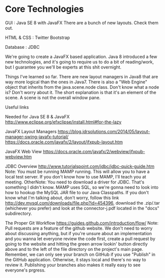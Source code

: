 Core Technologies
====

GUI : Java SE 8 with JavaFX
There are a bunch of new layouts. Check them out.

HTML & CSS : Twitter Bootstrap

Database : JDBC



We're going to create a JavaFX based application. Java 8 introduced a few new technologies, and it's going to require us to do a bit of reading/work, but I guarantee you we'll be experts at this shit overnight.

Things I've learned so far.
There are new layout managers in Java8 that are way more logical than the ones in Java7. There is also a "Web Engine" object that inherits from the java.scene.node class. Don't know what a node is? Don't worry about it. The short explanation is that it's an element of the scene. A scene is not the overall window pane.


Useful links

Needed for Java SE 8 & JavaFX
http://www.eclipse.org/efxclipse/install.html#for-the-lazy

JavaFX Layout Managers
https://blog.idrsolutions.com/2014/05/layout-manager-swing-javafx-tutorial/
https://docs.oracle.com/javafx/2/layout/jfxpub-layout.htm

JavaFX Web View
https://docs.oracle.com/javafx/2/webview/jfxpub-webview.htm

JDBC Overview
http://www.tutorialspoint.com/jdbc/jdbc-quick-guide.htm
Note: You must be running MAMP running. This will allow you to have a local test server. If you don't know how to use MAMP, I'll teach you at meeting.
OtherNote: You need to download a driver for JDBC. That's something I didn't know. MAMP uses SQL, so we're gonna need to look into how to hookup the MySQL JAR file to our Java Classpaths. If you don't know what I'm talking about, don't worry, follow this link http://dev.mysql.com/downloads/file.php?id=454396, download the .zip/.tar (whichever you prefer) and look at the connector-j.pdf located in the "docs" subdirectory.

The Proper Git Workflow
https://guides.github.com/introduction/flow/
Note: Pull requests are a feature of the github website. We don't need to worry about discussing anything, but if you're unsure about an implementation and you wanna let everyone review the code first, create a pull request by going to the website and hitting the green arrow lookin' button directly above and to the left of the file directory on the project's main page. Remember, we can only see your branch on GitHub if you use "Publish" in the GitHub application. Otherwise, it stays local and there's no way to review it. Publishing your branches also makes it really easy to see everyone's prgress.
